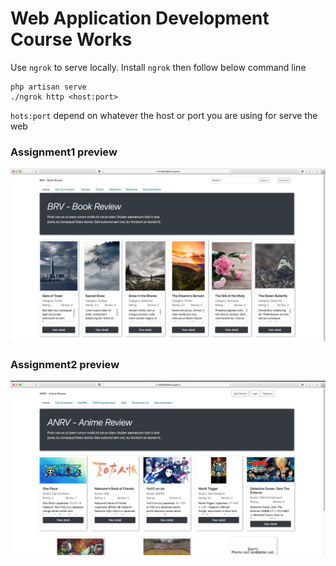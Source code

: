 # Web Application Development Course Works

Use `ngrok` to serve locally.
Install `ngrok` then follow below command line
```
php artisan serve
./ngrok http <host:port>
```
`hots:port` depend on whatever the host or port you are using for serve the web

### Assignment1 preview
![Alt Assignment1 preview](/Assignment1/sampleImages/a1SI1.png?raw=true)

### Assignment2 preview
![Alt Assignment2 preview](/Assignment2_AnimeReview/sampleImages/a2SI1.png?raw=true)